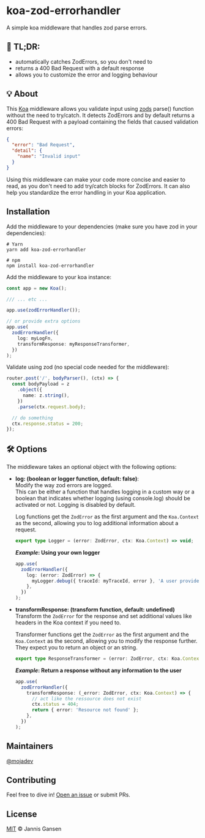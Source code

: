 # koa-zod-errorhandler

A simple koa middleware that handles zod parse errors.

## 📕 TL;DR:

- automatically catches ZodErrors, so you don't need to
- returns a 400 Bad Request with a default response
- allows you to customize the error and logging behaviour

## 💡 About

This [Koa](https://koajs.com/) middleware allows you validate input using [zods](https://zod.dev/) parse() function
without the need to try/catch. It detects ZodErrors and by default returns a 400 Bad Request with a payload containing the
fields that caused validation errors:

```json
{
  "error": "Bad Request",
  "detail": {
    "name": "Invalid input"
  }
}
```

Using this middleware can make your code more concise and easier to read, as you don't need to add try/catch blocks for ZodErrors. It can also help you standardize the error handling in your Koa application.

## Installation

Add the middleware to your dependencies (make sure you have zod in your dependencies):

```
# Yarn
yarn add koa-zod-errorhandler

# npm
npm install koa-zod-errorhandler
```

Add the middleware to your koa instance:

```ts
const app = new Koa();

/// ... etc ...

app.use(zodErrorHandler());

// or provide extra options
app.use(
  zodErrorHandler({
    log: myLogFn,
    transformResponse: myResponseTransformer,
  })
);
```

Validate using zod (no special code needed for the middleware):

```ts
router.post('/', bodyParser(), (ctx) => {
  const bodyPayload = z
    .object({
      name: z.string(),
    })
    .parse(ctx.request.body);

  // do something
  ctx.response.status = 200;
});
```

## 🛠️ Options

The middleware takes an optional object with the following options:

- **log: (boolean or logger function, default: false)**:  
  Modify the way zod errors are logged.  
  This can be either a function that handles logging in a custom way or a boolean that indicates whether logging (using console.log) should be activated or not. Logging is disabled by default.

  Log functions get the `ZodError` as the first argument and the `Koa.Context` as the second, allowing you to log additional information about a request.

  ```ts
  export type Logger = (error: ZodError, ctx: Koa.Context) => void;
  ```

  **_Example_: Using your own logger**

  ```ts
  app.use(
    zodErrorHandler({
      log: (error: ZodError) => {
        myLogger.debug({ traceId: myTraceId, error }, 'A user provided an invalid payload');
      },
    })
  );
  ```

- **transformResponse: (transform function, default: undefined)**  
   Transform the `ZodError` for the response and set additional values like headers in the Koa context if you need to.

  Transformer functions get the `ZodError` as the first argument and the `Koa.Context` as the second, allowing you to modify the response further. They expect you to return an object or an string.

  ```ts
  export type ResponseTransformer = (error: ZodError, ctx: Koa.Context) => object | string;
  ```

  **_Example_: Return a response without any information to the user**

  ```ts
  app.use(
    zodErrorHandler({
      transformResponse: (_error: ZodError, ctx: Koa.Context) => {
        // act like the ressource does not exist
        ctx.status = 404;
        return { error: 'Resource not found' };
      },
    })
  );
  ```

## Maintainers

[@mojadev](https://github.com/mojadev)

## Contributing

Feel free to dive in! [Open an issue](https://github.com/mojadev/koa-zod-errorhandler/issues/new) or submit PRs.

## License

[MIT](LICENSE) © Jannis Gansen
